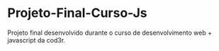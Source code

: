 # Projeto-Final-Curso-Js

Projeto final desenvolvido durante o curso de desenvolvimento web + javascript da cod3r.

